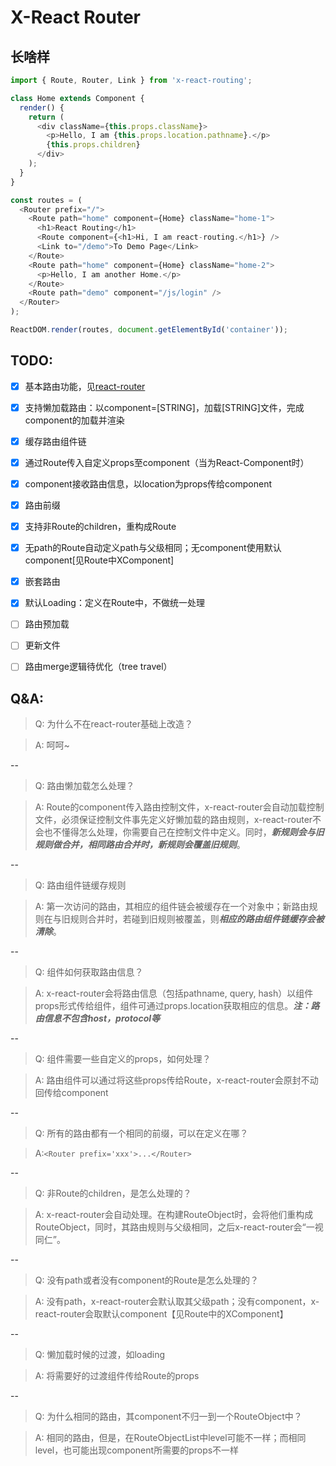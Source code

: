 # X-React Router

## 长啥样
```javascript
import { Route, Router, Link } from 'x-react-routing';

class Home extends Component {
  render() {
    return (
      <div className={this.props.className}>
        <p>Hello, I am {this.props.location.pathname}.</p>
        {this.props.children}
      </div>
    );
  }
}

const routes = (
  <Router prefix="/">
    <Route path="home" component={Home} className="home-1">
      <h1>React Routing</h1>
      <Route component={<h1>Hi, I am react-routing.</h1>} />
      <Link to="/demo">To Demo Page</Link>
    </Route>
    <Route path="home" component={Home} className="home-2">
      <p>Hello, I am another Home.</p>
    </Route>
    <Route path="demo" component="/js/login" />
  </Router>
);

ReactDOM.render(routes, document.getElementById('container'));
```

## TODO:
- [x] 基本路由功能，见[react-router](https://github.com/ReactTraining/react-router)
- [x] 支持懒加载路由：以component=[STRING]，加载[STRING]文件，完成component的加载并渲染
- [x] 缓存路由组件链
- [x] 通过Route传入自定义props至component（当为React-Component时）
- [x] component接收路由信息，以location为props传给component
- [x] 路由前缀 <Router prefix=''></Router>
- [x] 支持非Route的children，重构成Route
- [x] 无path的Route自动定义path与父级相同；无component使用默认component[见Route中XComponent]
- [x] 嵌套路由
- [x] 默认Loading：定义在Route中，不做统一处理
- [ ] 路由预加载
- [ ] 更新文件
- [ ] 路由merge逻辑待优化（tree travel）


## Q&A:
> Q: 为什么不在react-router基础上改造？

> A: 呵呵~

--
> Q: 路由懒加载怎么处理？

> A: Route的component传入路由控制文件，x-react-router会自动加载控制文件，必须保证控制文件事先定义好懒加载的路由规则，x-react-router不会也不懂得怎么处理，你需要自己在控制文件中定义。同时，***新规则会与旧规则做合并，相同路由合并时，新规则会覆盖旧规则***。

--
> Q: 路由组件链缓存规则

> A: 第一次访问的路由，其相应的组件链会被缓存在一个对象中；新路由规则在与旧规则合并时，若碰到旧规则被覆盖，则***相应的路由组件链缓存会被清除***。

--
> Q: 组件如何获取路由信息？

> A: x-react-router会将路由信息（包括pathname, query, hash）以组件props形式传给组件，组件可通过props.location获取相应的信息。***注：路由信息不包含host，protocol等***

--
> Q: 组件需要一些自定义的props，如何处理？

> A: 路由组件可以通过将这些props传给Route，x-react-router会原封不动回传给component

--
> Q: 所有的路由都有一个相同的前缀，可以在定义在哪？

> A:```<Router prefix='xxx'>...</Router>```

--
> Q: 非Route的children，是怎么处理的？

> A: x-react-router会自动处理。在构建RouteObject时，会将他们重构成RouteObject，同时，其路由规则与父级相同，之后x-react-router会“一视同仁”。

--
> Q: 没有path或者没有component的Route是怎么处理的？

> A: 没有path，x-react-router会默认取其父级path；没有component，x-react-router会取默认component【见Route中的XComponent】

--
> Q: 懒加载时候的过渡，如loading

> A: 将需要好的过渡组件传给Route的props

--
> Q: 为什么相同的路由，其component不归一到一个RouteObject中？

> A: 相同的路由，但是，在RouteObjectList中level可能不一样；而相同level，也可能出现component所需要的props不一样
